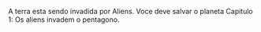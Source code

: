 A terra esta sendo invadida por Aliens. Voce deve salvar o planeta
Capitulo 1: Os aliens invadem o pentagono.
